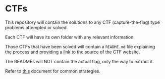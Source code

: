 # CTFs

This repository will contain the solutions to any CTF (capture-the-flag) type problems attempted or solved.

Each CTF will have its own folder with any relevant information.

Those CTFs that have been solved will contain a `README.md` file explaining the process and providing a link to the source of the CTF website.

The READMEs will NOT contain the actual flag, only the way to extract it.

Refer to [this](./strategies.md) document for common strategies.
